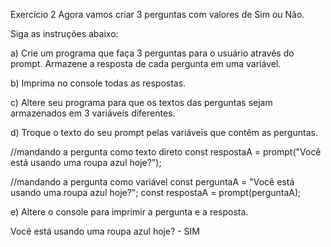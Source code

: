 Exercício 2
Agora vamos criar 3 perguntas com valores de Sim ou Não.

Siga as instruções abaixo:

a) Crie um programa que faça 3 perguntas para o usuário através do prompt. Armazene a resposta de cada pergunta em uma variável.

b) Imprima no console todas as respostas.

c) Altere seu programa para que os textos das perguntas sejam armazenados em 3 variáveis diferentes.

d) Troque o texto do seu prompt pelas variáveis que contêm as perguntas.

//mandando a pergunta como texto direto
const respostaA = prompt("Você está usando uma roupa azul hoje?");

//mandando a pergunta como variável
const perguntaA = "Você está usando uma roupa azul hoje?";
const respostaA = prompt(perguntaA);

e) Altere o console para imprimir a pergunta e a resposta.

Você está usando uma roupa azul hoje? - SIM